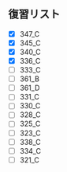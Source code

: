 ## 復習リスト

- [x] 347_C
- [x] 345_C
- [x] 340_C
- [x] 336_C
- [ ] 333_C
- [ ] 361_B
- [ ] 361_D
- [ ] 331_C
- [ ] 330_C
- [ ] 328_C
- [ ] 325_C
- [ ] 323_C
- [ ] 338_C
- [ ] 334_C
- [ ] 321_C
